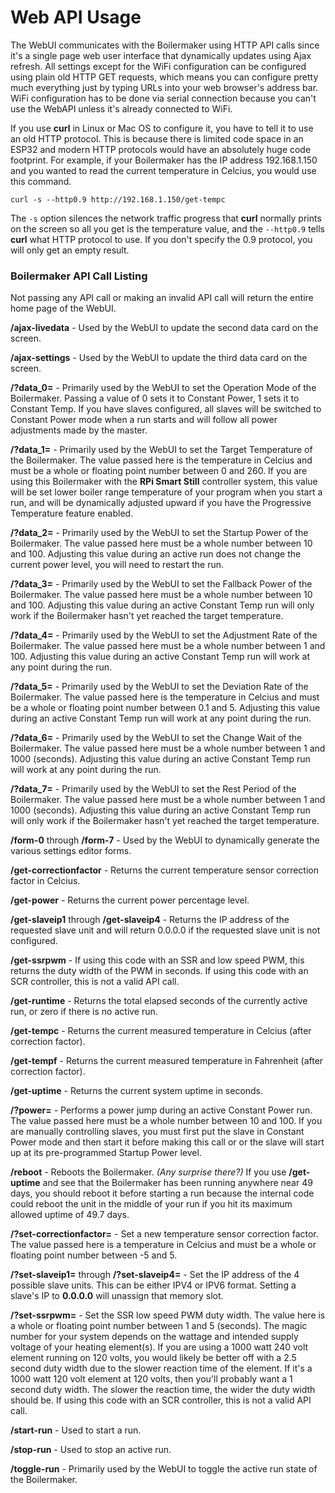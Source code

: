 # Web API Usage

The WebUI communicates with the Boilermaker using HTTP API calls since it's a single page web user interface that dynamically updates using Ajax refresh. All settings except for the WiFi configuration can be configured using plain old HTTP GET requests, which means you can configure pretty much everything just by typing URLs into your web browser's address bar. WiFi configuration has to be done via serial connection because you can't use the WebAPI unless it's already connected to WiFi.

If you use **curl** in Linux or Mac OS to configure it, you have to tell it to use an old HTTP protocol. This is because there is limited code space in an ESP32 and modern HTTP protocols would have an absolutely huge code footprint. For example, if your Boilermaker has the IP address 192.168.1.150 and you wanted to read the current temperature in Celcius, you would use this command.

`curl -s --http0.9 http://192.168.1.150/get-tempc`

The `-s` option silences the network traffic progress that **curl** normally prints on the screen so all you get is the temperature value, and the `--http0.9` tells **curl** what HTTP protocol to use. If you don't specify the 0.9 protocol, you will only get an empty result.

### Boilermaker API Call Listing

Not passing any API call or making an invalid API call will return the entire home page of the WebUI.

**/ajax-livedata** - Used by the WebUI to update the second data card on the screen.

**/ajax-settings** - Used by the WebUI to update the third data card on the screen.

**/?data_0=** - Primarily used by the WebUI to set the Operation Mode of the Boilermaker. Passing a value of 0 sets it to Constant Power, 1 sets it to Constant Temp. If you have slaves configured, all slaves will be switched to Constant Power mode when a run starts and will follow all power adjustments made by the master.

**/?data_1=** - Primarily used by the WebUI to set the Target Temperature of the Boilermaker. The value passed here is the temperature in Celcius and must be a whole or floating point number between 0 and 260. If you are using this Boilermaker with the **RPi Smart Still** controller system, this value will be set lower boiler range temperature of your program when you start a run, and will be dynamically adjusted upward if you have the Progressive Temperature feature enabled.

**/?data_2=** - Primarily used by the WebUI to set the Startup Power of the Boilermaker. The value passed here must be a whole number between 10 and 100. Adjusting this value during an active run does not change the current power level, you will need to restart the run.

**/?data_3=** - Primarily used by the WebUI to set the Fallback Power of the Boilermaker. The value passed here must be a whole number between 10 and 100. Adjusting this value during an active Constant Temp run will only work if the Boilermaker hasn't yet reached the target temperature.

**/?data_4=** - Primarily used by the WebUI to set the Adjustment Rate of the Boilermaker. The value passed here must be a whole number between 1 and 100. Adjusting this value during an active Constant Temp run will work at any point during the run.

**/?data_5=** - Primarily used by the WebUI to set the Deviation Rate of the Boilermaker. The value passed here is the temperature in Celcius and must be a whole or floating point number between 0.1 and 5. Adjusting this value during an active Constant Temp run will work at any point during the run.

**/?data_6=** - Primarily used by the WebUI to set the Change Wait of the Boilermaker. The value passed here must be a whole number between 1 and 1000 (seconds). Adjusting this value during an active Constant Temp run will work at any point during the run.

**/?data_7=** - Primarily used by the WebUI to set the Rest Period of the Boilermaker. The value passed here must be a whole number between 1 and 1000 (seconds). Adjusting this value during an active Constant Temp run will only work if the Boilermaker hasn't yet reached the target temperature.

**/form-0** through **/form-7** - Used by the WebUI to dynamically generate the various settings editor forms.

**/get-correctionfactor** - Returns the current temperature sensor correction factor in Celcius.

**/get-power** - Returns the current power percentage level.

**/get-slaveip1** through **/get-slaveip4** - Returns the IP address of the requested slave unit and will return 0.0.0.0 if the requested slave unit is not configured.

**/get-ssrpwm** - If using this code with an SSR and low speed PWM, this returns the duty width of the PWM in seconds. If using this code with an SCR controller, this is not a valid API call.

**/get-runtime** - Returns the total elapsed seconds of the currently active run, or zero if there is no active run.

**/get-tempc** - Returns the current measured temperature in Celcius (after correction factor).

**/get-tempf** - Returns the current measured temperature in Fahrenheit (after correction factor).

**/get-uptime** - Returns the current system uptime in seconds.

**/?power=** - Performs a power jump during an active Constant Power run. The value passed here must be a whole number between 10 and 100. If you are manually controlling slaves, you must first put the slave in Constant Power mode and then start it before making this call or or the slave will start up at its pre-programmed Startup Power level.

**/reboot** - Reboots the Boilermaker. _(Any surprise there?)_ If you use **/get-uptime** and see that the Boilermaker has been running anywhere near 49 days, you should reboot it before starting a run because the internal code could reboot the unit in the middle of your run if you hit its maximum allowed uptime of 49.7 days.

**/?set-correctionfactor=** - Set a new temperature sensor correction factor. The value passed here is a temperature in Celcius and must be a whole or floating point number between -5 and 5.

**/?set-slaveip1=** through **/?set-slaveip4=** - Set the IP address of the 4 possible slave units. This can be either IPV4 or IPV6 format. Setting a slave's IP to **0.0.0.0** will unassign that memory slot.

**/?set-ssrpwm=** - Set the SSR low speed PWM duty width. The value here is a whole or floating point number between 1 and 5 (seconds). The magic number for your system depends on the wattage and intended supply voltage of your heating element(s). If you are using a 1000 watt 240 volt element running on 120 volts, you would likely be better off with a 2.5 second duty width due to the slower reaction time of the element. If it's a 1000 watt 120 volt element at 120 volts, then you'll probably want a 1 second duty width. The slower the reaction time, the wider the duty width should be. If using this code with an SCR controller, this is not a valid API call.

**/start-run** - Used to start a run.

**/stop-run** - Used to stop an active run.

**/toggle-run** - Primarily used by the WebUI to toggle the active run state of the Boilermaker.
